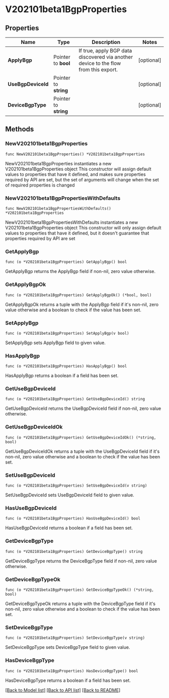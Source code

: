 # V202101beta1BgpProperties

## Properties

Name | Type | Description | Notes
------------ | ------------- | ------------- | -------------
**ApplyBgp** | Pointer to **bool** | If true, apply BGP data discovered via another device to the flow from this export. | [optional] 
**UseBgpDeviceId** | Pointer to **string** |  | [optional] 
**DeviceBgpType** | Pointer to **string** |  | [optional] 

## Methods

### NewV202101beta1BgpProperties

`func NewV202101beta1BgpProperties() *V202101beta1BgpProperties`

NewV202101beta1BgpProperties instantiates a new V202101beta1BgpProperties object
This constructor will assign default values to properties that have it defined,
and makes sure properties required by API are set, but the set of arguments
will change when the set of required properties is changed

### NewV202101beta1BgpPropertiesWithDefaults

`func NewV202101beta1BgpPropertiesWithDefaults() *V202101beta1BgpProperties`

NewV202101beta1BgpPropertiesWithDefaults instantiates a new V202101beta1BgpProperties object
This constructor will only assign default values to properties that have it defined,
but it doesn't guarantee that properties required by API are set

### GetApplyBgp

`func (o *V202101beta1BgpProperties) GetApplyBgp() bool`

GetApplyBgp returns the ApplyBgp field if non-nil, zero value otherwise.

### GetApplyBgpOk

`func (o *V202101beta1BgpProperties) GetApplyBgpOk() (*bool, bool)`

GetApplyBgpOk returns a tuple with the ApplyBgp field if it's non-nil, zero value otherwise
and a boolean to check if the value has been set.

### SetApplyBgp

`func (o *V202101beta1BgpProperties) SetApplyBgp(v bool)`

SetApplyBgp sets ApplyBgp field to given value.

### HasApplyBgp

`func (o *V202101beta1BgpProperties) HasApplyBgp() bool`

HasApplyBgp returns a boolean if a field has been set.

### GetUseBgpDeviceId

`func (o *V202101beta1BgpProperties) GetUseBgpDeviceId() string`

GetUseBgpDeviceId returns the UseBgpDeviceId field if non-nil, zero value otherwise.

### GetUseBgpDeviceIdOk

`func (o *V202101beta1BgpProperties) GetUseBgpDeviceIdOk() (*string, bool)`

GetUseBgpDeviceIdOk returns a tuple with the UseBgpDeviceId field if it's non-nil, zero value otherwise
and a boolean to check if the value has been set.

### SetUseBgpDeviceId

`func (o *V202101beta1BgpProperties) SetUseBgpDeviceId(v string)`

SetUseBgpDeviceId sets UseBgpDeviceId field to given value.

### HasUseBgpDeviceId

`func (o *V202101beta1BgpProperties) HasUseBgpDeviceId() bool`

HasUseBgpDeviceId returns a boolean if a field has been set.

### GetDeviceBgpType

`func (o *V202101beta1BgpProperties) GetDeviceBgpType() string`

GetDeviceBgpType returns the DeviceBgpType field if non-nil, zero value otherwise.

### GetDeviceBgpTypeOk

`func (o *V202101beta1BgpProperties) GetDeviceBgpTypeOk() (*string, bool)`

GetDeviceBgpTypeOk returns a tuple with the DeviceBgpType field if it's non-nil, zero value otherwise
and a boolean to check if the value has been set.

### SetDeviceBgpType

`func (o *V202101beta1BgpProperties) SetDeviceBgpType(v string)`

SetDeviceBgpType sets DeviceBgpType field to given value.

### HasDeviceBgpType

`func (o *V202101beta1BgpProperties) HasDeviceBgpType() bool`

HasDeviceBgpType returns a boolean if a field has been set.


[[Back to Model list]](../README.md#documentation-for-models) [[Back to API list]](../README.md#documentation-for-api-endpoints) [[Back to README]](../README.md)


